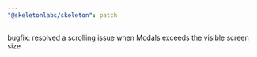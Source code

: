 ```yaml
---
"@skeletonlabs/skeleton": patch
---
```


bugfix: resolved a scrolling issue when Modals exceeds the visible screen size
